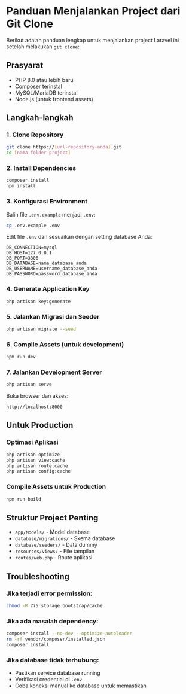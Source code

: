 # Panduan Menjalankan Project dari Git Clone

Berikut adalah panduan lengkap untuk menjalankan project Laravel ini setelah melakukan `git clone`:

## Prasyarat
- PHP 8.0 atau lebih baru
- Composer terinstal
- MySQL/MariaDB terinstal
- Node.js (untuk frontend assets)

## Langkah-langkah

### 1. Clone Repository
```bash
git clone https://[url-repository-anda].git
cd [nama-folder-project]
```

### 2. Install Dependencies
```bash
composer install
npm install
```

### 3. Konfigurasi Environment
Salin file `.env.example` menjadi `.env`:
```bash
cp .env.example .env
```

Edit file `.env` dan sesuaikan dengan setting database Anda:
```env
DB_CONNECTION=mysql
DB_HOST=127.0.0.1
DB_PORT=3306
DB_DATABASE=nama_database_anda
DB_USERNAME=username_database_anda
DB_PASSWORD=password_database_anda
```

### 4. Generate Application Key
```bash
php artisan key:generate
```

### 5. Jalankan Migrasi dan Seeder
```bash
php artisan migrate --seed
```

### 6. Compile Assets (untuk development)
```bash
npm run dev
```

### 7. Jalankan Development Server
```bash
php artisan serve
```

Buka browser dan akses:
```
http://localhost:8000
```

## Untuk Production

### Optimasi Aplikasi
```bash
php artisan optimize
php artisan view:cache
php artisan route:cache
php artisan config:cache
```

### Compile Assets untuk Production
```bash
npm run build
```

## Struktur Project Penting
- `app/Models/` - Model database
- `database/migrations/` - Skema database
- `database/seeders/` - Data dummy
- `resources/views/` - File tampilan
- `routes/web.php` - Route aplikasi

## Troubleshooting

### Jika terjadi error permission:
```bash
chmod -R 775 storage bootstrap/cache
```

### Jika ada masalah dependency:
```bash
composer install --no-dev --optimize-autoloader
rm -rf vendor/composer/installed.json
composer install
```

### Jika database tidak terhubung:
- Pastikan service database running
- Verifikasi credential di `.env`
- Coba koneksi manual ke database untuk memastikan